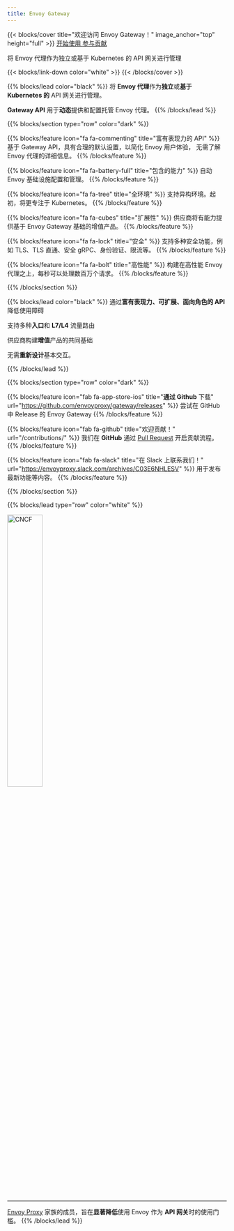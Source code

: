 ```yaml
---
title: Envoy Gateway
---
```


{{< blocks/cover title="欢迎访问 Envoy Gateway！" image_anchor="top" height="full" >}}
<a class="btn btn-lg btn-primary me-3 mb-4" href="/v1.0.1">
  开始使用 <i class="fas fa-arrow-alt-circle-right ms-2"></i>
</a>
<a class="btn btn-lg btn-secondary me-3 mb-4" href="/contributions">
  参与贡献 <i class="fa fa-heartbeat ms-2 "></i>
</a>
<p class="lead mt-5">将 Envoy 代理作为独立或基于 Kubernetes 的 API 网关进行管理</p>
{{< blocks/link-down color="white" >}}
{{< /blocks/cover >}}

{{% blocks/lead color="black" %}}
将 **Envoy 代理**作为**独立**或**基于 Kubernetes 的** API 网关进行管理。

**Gateway API** 用于**动态**提供和配置托管 Envoy 代理。
{{% /blocks/lead %}}

{{% blocks/section type="row" color="dark" %}}

{{% blocks/feature icon="fa fa-commenting" title="富有表现力的 API" %}}
基于 Gateway API，具有合理的默认设置，以简化 Envoy 用户体验，
无需了解 Envoy 代理的详细信息。
{{% /blocks/feature %}}

{{% blocks/feature icon="fa fa-battery-full" title="包含的能力" %}}
自动 Envoy 基础设施配置和管理。
{{% /blocks/feature %}}

{{% blocks/feature icon="fa fa-tree" title="全环境" %}}
支持异构环境。起初，将更专注于 Kubernetes。
{{% /blocks/feature %}}

{{% blocks/feature icon="fa fa-cubes" title="扩展性" %}}
供应商将有能力提供基于 Envoy Gateway 基础的增值产品。
{{% /blocks/feature %}}

{{% blocks/feature icon="fa fa-lock" title="安全" %}}
支持多种安全功能，例如 TLS、TLS 直通、安全 gRPC、身份验证、限流等。
{{% /blocks/feature %}}

{{% blocks/feature icon="fa fa-bolt" title="高性能" %}}
构建在高性能 Envoy 代理之上，每秒可以处理数百万个请求。
{{% /blocks/feature %}}

{{% /blocks/section %}}

{{% blocks/lead color="black" %}}
通过**富有表现力、可扩展、面向角色的 API** 降低使用障碍

支持多种**入口**和 **L7/L4** 流量路由

供应商构建**增值**产品的共同基础

无需**重新设计**基本交互。

{{% /blocks/lead %}}

{{% blocks/section type="row" color="dark" %}}

{{% blocks/feature icon="fab fa-app-store-ios" title="**通过 Github** 下载" url="https://github.com/envoyproxy/gateway/releases" %}}
尝试在 GitHub 中 Release 的 Envoy Gateway
{{% /blocks/feature %}}

{{% blocks/feature icon="fab fa-github" title="欢迎贡献！"
    url="/contributions/" %}}
我们在 **GitHub** 通过 [Pull Request](https://github.com/envoyproxy/gateway/pulls) 开启贡献流程。
{{% /blocks/feature %}}

{{% blocks/feature icon="fab fa-slack" title="在 Slack 上联系我们！"
    url="https://envoyproxy.slack.com/archives/C03E6NHLESV" %}}
用于发布最新功能等内容。
{{% /blocks/feature %}}

{{% /blocks/section %}}

{{% blocks/lead type="row" color="white" %}}

<img src="/img/cncf.svg" alt="CNCF" width="40%">

---
[Envoy Proxy](https://www.envoyproxy.io/)
家族的成员，旨在**显著降低**使用 Envoy 作为 **API 网关**时的使用门槛。
{{% /blocks/lead %}}
